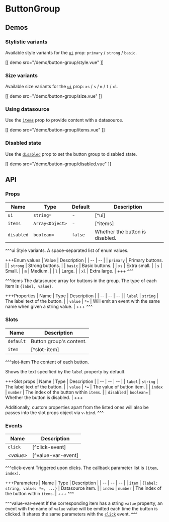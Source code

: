 # ButtonGroup

## Demos

### Stylistic variants

Available style variants for the [`ui`](#props-ui) prop: `primary` / `strong` / `basic`.

[[ demo src="/demo/button-group/style.vue" ]]

### Size variants

Available size variants for the [`ui`](#props-ui) prop: `xs` / `s` / `m` / `l` / `xl`.

[[ demo src="/demo/button-group/size.vue" ]]

### Using datasource

Use the [`items`](#props-items) prop to provide content with a datasource.

[[ demo src="/demo/button-group/items.vue" ]]

### Disabled state

Use the [`disabled`](#props-disabled) prop to set the button group to disabled state.

[[ demo src="/demo/button-group/disabled.vue" ]]

## API

### Props

| Name | Type | Default | Description |
| -- | -- | -- | -- |
| ``ui`` | `string=` | - | [^ui] |
| ``items`` | `Array<Object>` | - | [^items] |
| ``disabled`` | `boolean=` | `false` | Whether the button is disabled. |

^^^ui
Style variants. A space-separated list of enum values.

+++Enum values
| Value | Description |
| -- | -- |
| `primary` | Primary buttons. |
| `strong` | Strong buttons. |
| `basic` | Basic buttons. |
| `xs` | Extra small. |
| `s` | Small. |
| `m` | Medium. |
| `l` | Large. |
| `xl` | Extra large. |
+++
^^^

^^^items
The datasource array for buttons in the group. The type of each item is `{label, value}`.

+++Properties
| Name | Type | Description |
| -- | -- | -- |
| `label` | `string` | The label text of the button. |
| `value` | `*=` | Will emit an event with the same name when given a string value. |
+++
^^^

### Slots

| Name | Description |
| -- | -- |
| ``default`` | Button group's content. |
| ``item`` | [^slot-item] |

^^^slot-item
The content of each button.

Shows the text specified by the `label` property by default.

+++Slot props
| Name | Type | Description |
| -- | -- | -- |
| `label` | `string` | The label text of the button. |
| `value` | `*=` | The value of button item. |
| `index` | `number` | The index of the button within `items`. |
| `disabled` | `boolean=` | Whether the button is disabled. |
+++

Additionally, custom properties apart from the listed ones will also be passes into the slot props object via `v-bind`.
^^^

### Events

| Name | Description |
| -- | -- |
| ``click`` | [^click-event] |
| <var>&lt;value&gt;</var> | [^value-var-event] |

^^^click-event
Triggered upon clicks. The callback parameter list is `(item, index)`.

+++Parameters
| Name | Type | Description |
| -- | -- | -- |
| `item` | `{label: string, value: *=, ...}` | Datasource item. |
| `index` | `number` | The index of the button within `items`. |
+++
^^^

^^^value-var-event
If the corresponding item has a string `value` property, an event with the name of `value` value will be emitted each time the button is clicked. It shares the same parameters with the [`click`](#events-click) event.
^^^
